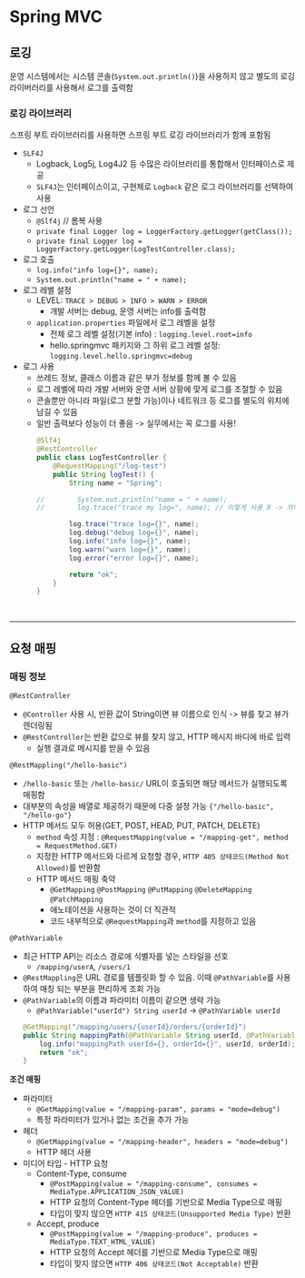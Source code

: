 # Spring MVC

## 로깅

운영 시스템에서는 시스템 콘솔(`System.out.println()`)을 사용하지 않고 별도의 로깅 라이버러리를 사용해서 로그를 출력함

### **로깅 라이브러리**

스프링 부트 라이브러리를 사용하면 스프링 부트 로깅 라이브러리가 함께 포함됨
- `SLF4J`
  - Logback, Log5j, Log4J2 등 수많은 라이브러리를 통합해서 인터페이스로 제공
  - `SLF4J`는 인터페이스이고, 구현체로 `Logback` 같은 로그 라이브러리를 선택하여 사용
- 로그 선언
  - `@Slf4j` // 롬복 사용
  - `private final Logger log = LoggerFactory.getLogger(getClass());`
  - `private final Logger log = LoggerFactory.getLogger(LogTestController.class);`
- 로그 호출
  - `log.info("info log={}", name);`
  - `System.out.println("name = " + name);`
- 로그 레벨 설정
  - LEVEL: `TRACE > DEBUG > INFO > WARN > ERROR`
    - 개발 서버는 debug, 운영 서버는 info를 출력함
  - `application.properties` 파일에서 로그 레벨을 설정
    - 전체 로그 레벨 설정(기본 info) : `logging.level.root=info`
    - hello.springmvc 패키지와 그 하위 로그 레벨 설정: `logging.level.hello.springmvc=debug`
- 로그 사용
  - 쓰레드 정보, 클래스 이름과 같은 부가 정보를 함께 볼 수 있음
  - 로그 레벨에 따라 개발 서버와 운영 서버 상황에 맞게 로그를 조절할 수 있음
  - 콘솔뿐만 아니라 파일(로그 분할 가능)이나 네트워크 등 로그를 별도의 위치에 남길 수 있음
  - 일반 출력보다 성능이 더 좋음 -> 실무에서는 꼭 로그를 사용!
    ```java
    @Slf4j
    @RestController
    public class LogTestController {
        @RequestMapping("/log-test")
        public String logTest() {
            String name = "Spring";
    
    //        System.out.println("name = " + name);
    //        log.trace("trace my log=", name); // 이렇게 사용 X -> 의미 없는 연산 발생
    
            log.trace("trace log={}", name);
            log.debug("debug log={}", name);
            log.info("info log={}", name);
            log.warn("warn log={}", name);
            log.error("error log={}", name);
    
            return "ok";
        }
    }
    ```

<br/>

---

## 요청 매핑

### 매핑 정보

`@RestController`
- `@Controller` 사용 시, 반환 값이 String이면 뷰 이름으로 인식 -> 뷰를 찾고 뷰가 렌더링됨
- `@RestController`는 반환 값으로 뷰를 찾지 않고, HTTP 메시지 바디에 바로 입력
  - 실행 결과로 메시지를 받을 수 있음

`@RestMappling("/hello-basic")`
- `/hello-basic` 또는 `/hello-basic/` URL이 호출되면 해당 메서드가 실행되도록 매핑함
- 대부분의 속성을 배열로 제공하기 때문에 다중 설정 가능 `{"/hello-basic", "/hello-go"}`
- HTTP 메서드 모두 허용(GET, POST, HEAD, PUT, PATCH, DELETE)
  - `method` 속성 지정 : `@RequestMapping(value = "/mapping-get", method = RequestMethod.GET)`
  - 지정한 HTTP 메서드와 다르게 요청할 경우, `HTTP 405 상태코드(Method Not Allowed)`를 반환함
  - HTTP 메서드 매핑 축약
    - `@GetMapping` `@PostMapping` `@PutMapping` `@DeleteMapping` `@PatchMapping`
    - 애노테이션을 사용하는 것이 더 직관적
    - 코드 내부적으로 `@RequestMapping`과 `method`를 지정하고 있음

`@PathVariable`
- 최근 HTTP API는 리소스 경로에 식별자를 넣는 스타일을 선호
  - `/mapping/userA`, `/users/1`
- `@RestMappling`은 URL 경로를 템플릿화 할 수 있음. 이때 `@PathVariable`를 사용하여 매칭 되는 부분을 편리하게 조회 가능
- `@PathVariable`의 이름과 파라미터 이름이 같으면 생략 가능
  - `@PathVariable("userId") String userId` -> `@PathVariable userId`
  ```java
  @GetMapping("/mapping/users/{userId}/orders/{orderId}")
  public String mappingPath(@PathVariable String userId, @PathVariable Long orderId) {
      log.info("mappingPath userId={}, orderId={}", userId, orderId);
      return "ok";
  }
  ```

**조건 매핑**
- 파라미터
  - `@GetMapping(value = "/mapping-param", params = "mode=debug")`
  - 특정 파라미터가 있거나 없는 조건을 추가 가능
- 헤더
  - `@GetMapping(value = "/mapping-header", headers = "mode=debug")`
  - HTTP 헤더 사용
- 미디어 타입 - HTTP 요청
  - Content-Type, consume
    - `@PostMapping(value = "/mapping-consume", consumes = MediaType.APPLICATION_JSON_VALUE)`
    - HTTP 요청의 Content-Type 헤더를 기반으로 Media Type으로 매핑
    - 타입이 맞지 않으면 `HTTP 415 상태코드(Unsupported Media Type)` 반환
  - Accept, produce
    - `@PostMapping(value = "/mapping-produce", produces = MediaType.TEXT_HTML_VALUE)`
    - HTTP 요청의 Accept 헤더를 기반으로 Media Type으로 매핑
    - 타입이 맞지 않으면 `HTTP 406 상태코드(Not Acceptable)` 반환